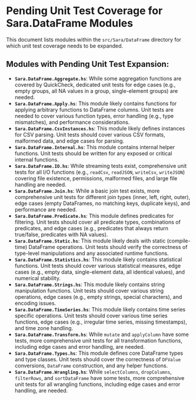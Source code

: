 # Pending Unit Test Coverage for Sara.DataFrame Modules

This document lists modules within the `src/Sara/DataFrame` directory for which unit test coverage needs to be expanded.

## Modules with Pending Unit Test Expansion:

*   **`Sara.DataFrame.Aggregate.hs`**: While some aggregation functions are covered by QuickCheck, dedicated unit tests for edge cases (e.g., empty groups, all NA values in a group, single-element groups) are needed.
*   **`Sara.DataFrame.Apply.hs`**: This module likely contains functions for applying arbitrary functions to DataFrame columns. Unit tests are needed to cover various function types, error handling (e.g., type mismatches), and performance considerations.
*   **`Sara.DataFrame.CsvInstances.hs`**: This module likely defines instances for CSV parsing. Unit tests should cover various CSV formats, malformed data, and edge cases for parsing.
*   **`Sara.DataFrame.Internal.hs`**: This module contains internal helper functions. Unit tests should be written for any exposed or critical internal functions.
*   **`Sara.DataFrame.IO.hs`**: While streaming tests exist, comprehensive unit tests for all I/O functions (e.g., `readCsv`, `readJSON`, `writeCsv`, `writeJSON`) covering file existence, permissions, malformed files, and large file handling are needed.
*   **`Sara.DataFrame.Join.hs`**: While a basic join test exists, more comprehensive unit tests for different join types (inner, left, right, outer), edge cases (empty DataFrames, no matching keys, duplicate keys), and performance are needed.
*   **`Sara.DataFrame.Predicate.hs`**: This module defines predicates for filtering. Unit tests should cover all predicate types, combinations of predicates, and edge cases (e.g., predicates that always return true/false, predicates with NA values).
*   **`Sara.DataFrame.Static.hs`**: This module likely deals with static (compile-time) DataFrame operations. Unit tests should verify the correctness of type-level manipulations and any associated runtime functions.
*   **`Sara.DataFrame.Statistics.hs`**: This module likely contains statistical functions. Unit tests should cover various statistical measures, edge cases (e.g., empty data, single-element data, all identical values), and numerical stability.
*   **`Sara.DataFrame.Strings.hs`**: This module likely contains string manipulation functions. Unit tests should cover various string operations, edge cases (e.g., empty strings, special characters), and encoding issues.
*   **`Sara.DataFrame.TimeSeries.hs`**: This module likely contains time series specific operations. Unit tests should cover various time series functions, edge cases (e.g., irregular time series, missing timestamps), and time zone handling.
*   **`Sara.DataFrame.Transform.hs`**: While `mutate` and `applyColumn` have some tests, more comprehensive unit tests for all transformation functions, including edge cases and error handling, are needed.
*   **`Sara.DataFrame.Types.hs`**: This module defines core DataFrame types and type classes. Unit tests should cover the correctness of `DFValue` conversions, `DataFrame` construction, and any helper functions.
*   **`Sara.DataFrame.Wrangling.hs`**: While `selectColumns`, `dropColumns`, `filterRows`, and `sortDataFrame` have some tests, more comprehensive unit tests for all wrangling functions, including edge cases and error handling, are needed.
